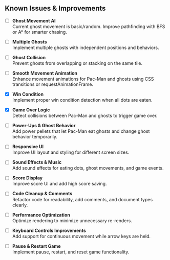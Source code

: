 ## Known Issues & Improvements

- [ ] **Ghost Movement AI**  
  Current ghost movement is basic/random. Improve pathfinding with BFS or A* for smarter chasing.

- [ ] **Multiple Ghosts**  
  Implement multiple ghosts with independent positions and behaviors.

- [ ] **Ghost Collision**  
  Prevent ghosts from overlapping or stacking on the same tile.

- [ ] **Smooth Movement Animation**  
  Enhance movement animations for Pac-Man and ghosts using CSS transitions or requestAnimationFrame.

- [x] **Win Condition**  
  Implement proper win condition detection when all dots are eaten.

- [x] **Game Over Logic**  
  Detect collisions between Pac-Man and ghosts to trigger game over.

- [ ] **Power-Ups & Ghost Behavior**  
  Add power pellets that let Pac-Man eat ghosts and change ghost behavior temporarily.

- [ ] **Responsive UI**  
  Improve UI layout and styling for different screen sizes.

- [ ] **Sound Effects & Music**  
  Add sound effects for eating dots, ghost movements, and game events.

- [ ] **Score Display**  
  Improve score UI and add high score saving.

- [ ] **Code Cleanup & Comments**  
  Refactor code for readability, add comments, and document types clearly.

- [ ] **Performance Optimization**  
  Optimize rendering to minimize unnecessary re-renders.

- [ ] **Keyboard Controls Improvements**  
  Add support for continuous movement while arrow keys are held.

- [ ] **Pause & Restart Game**  
  Implement pause, restart, and reset game functionality.

